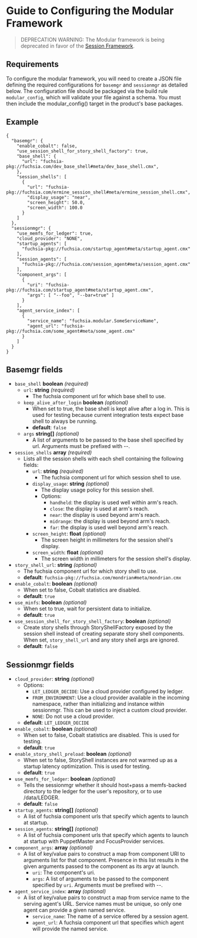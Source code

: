 # Guide to Configuring the Modular Framework

> DEPRECATION WARNING: The Modular framework is being deprecated in favor of
> the [Session Framework](/docs/concepts/session/introduction.md).

## Requirements

To configure the modular framework, you will need to create a JSON file defining
the required configurations for `basemgr` and `sessionmgr` as detailed below.
The configuration file should be packaged via the build rule `modular_config`,
which will validate your file against a schema. You must then include the
modular_config() target in the product's base packages.

## Example

```
{
  "basemgr": {
    "enable_cobalt": false,
    "use_session_shell_for_story_shell_factory": true,
    "base_shell": {
      "url": "fuchsia-pkg://fuchsia.com/dev_base_shell#meta/dev_base_shell.cmx",
    },
    "session_shells": [
      {
        "url": "fuchsia-pkg://fuchsia.com/ermine_session_shell#meta/ermine_session_shell.cmx",
        "display_usage": "near",
        "screen_height": 50.0,
        "screen_width": 100.0
      }
    ]
  },
  "sessionmgr": {
    "use_memfs_for_ledger": true,
    "cloud_provider": "NONE",
    "startup_agents": [
      "fuchsia-pkg://fuchsia.com/startup_agent#meta/startup_agent.cmx"
    ],
    "session_agents": [
      "fuchsia-pkg://fuchsia.com/session_agent#meta/session_agent.cmx"
    ],
    "component_args": [
      {
        "uri": "fuchsia-pkg://fuchsia.com/startup_agent#meta/startup_agent.cmx",
        "args": [ "--foo", "--bar=true" ]
      }
    ],
    "agent_service_index": [
      {
        "service_name": "fuchsia.modular.SomeServiceName",
        "agent_url": "fuchsia-pkg://fuchsia.com/some_agent#meta/some_agent.cmx"
      }
    ]
  }
}
```

## Basemgr fields

- `base_shell` **boolean** _(required)_
  - `url`: **string** _(required)_
    - The fuchsia component url for which base shell to use.
  - `keep_alive_after_login` **boolean** _(optional)_
    - When set to true, the base shell is kept alive after a log in. This is
      used for testing because current integration tests expect base shell
      to always be running.
    - **default**: `false`
  - `args` **string[]** _(optional)_
    - A list of arguments to be passed to the base shell specified by url.
      Arguments must be prefixed with --.
- `session_shells` **array** _(required)_
  - Lists all the session shells with each shell containing the following
    fields:
    - `url`: **string** _(required)_
      - The fuchsia component url for which session shell to use.
    - `display_usage`: **string** _(optional)_
      - The display usage policy for this session shell.
      - Options:
        - `handheld`: the display is used well within arm's reach.
        - `close`: the display is used at arm's reach.
        - `near`: the display is used beyond arm's reach.
        - `midrange`: the display is used beyond arm's reach.
        - `far`: the display is used well beyond arm's reach.
    - `screen_height`: **float** _(optional)_
      - The screen height in millimeters for the session shell's display.
    - `screen_width`: **float** _(optional)_
      - The screen width in millimeters for the session shell's display.
- `story_shell_url`: **string** _(optional)_
  - The fuchsia component url for which story shell to use.
  - **default**: `fuchsia-pkg://fuchsia.com/mondrian#meta/mondrian.cmx`
- `enable_cobalt`: **boolean** _(optional)_
  - When set to false, Cobalt statistics are disabled.
  - **default**: `true`
- `use_minfs`: **boolean** _(optional)_
  - When set to true, wait for persistent data to initialize.
  - **default**: `true`
- `use_session_shell_for_story_shell_factory`: **boolean** _(optional)_
  - Create story shells through StoryShellFactory exposed by the session shell
    instead of creating separate story shell components. When set,
    `story_shell_url` and any story shell args are ignored.
  - **default**: `false`

## Sessionmgr fields

- `cloud_provider`: **string** _(optional)_
  - Options:
    - `LET_LEDGER_DECIDE`: Use a cloud provider configured by ledger.
    - `FROM_ENVIRONMENT`: Use a cloud provider available in the incoming
      namespace, rather than initializing and instance within sessionmgr.
      This can be used to inject a custom cloud provider.
    - `NONE`: Do not use a cloud provider.
  - **default**: `LET_LEDGER_DECIDE`
- `enable_cobalt`: **boolean** _(optional)_
  - When set to false, Cobalt statistics are disabled. This is used for
    testing.
  - **default**: `true`
- `enable_story_shell_preload`: **boolean** _(optional)_
  - When set to false, StoryShell instances are not warmed up as a startup
    latency optimization. This is used for testing.
  - **default**: `true`
- `use_memfs_for_ledger`: **boolean** _(optional)_
  - Tells the sessionmgr whether it should host+pass a memfs-backed directory
    to the ledger for the user's repository, or to use /data/LEDGER.
  - **default**: `false`
- `startup_agents`: **string[]** _(optional)_
  - A list of fuchsia component urls that specify which agents to launch at
    startup.
- `session_agents`: **string[]** _(optional)_
  - A list of fuchsia component urls that specify which agents to launch at
    startup with PuppetMaster and FocusProvider services.
- `component_args`: **array** _(optional)_
  - A list of key/value pairs to construct a map from component URI to
    arguments list for that component. Presence in this list results in the
    given arguments passed to the component as its argv at launch.
    - `uri`: The component's uri.
    - `args`: A list of arguments to be passed to the component specified by
      `uri`. Arguments must be prefixed with --.
- `agent_service_index`: **array** _(optional)_
  - A list of key/value pairs to construct a map from service name to the
    serving agent's URL. Service names must be unique, so only one agent can
    provide a given named service.
    - `service_name`: The name of a service offered by a session agent.
    - `agent_url`: A fuchsia component url that specifies which agent will
      provide the named service.
